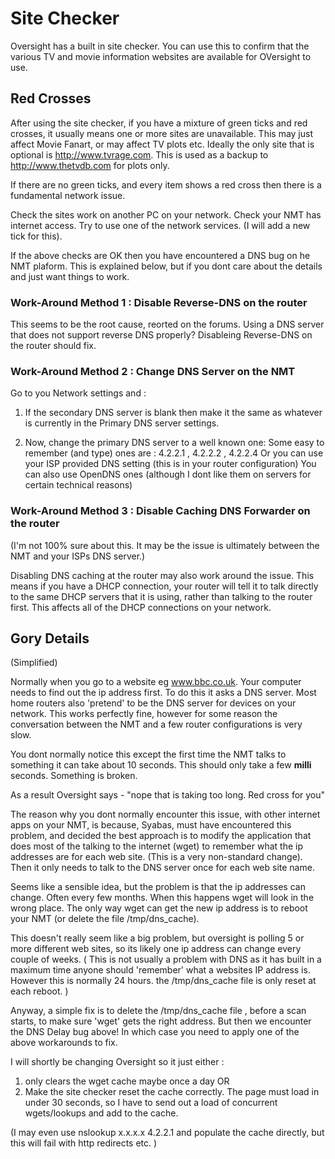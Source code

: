 

# Site Checker #

Oversight has a built in site checker. You can use this to confirm that the various TV and movie information websites are available for OVersight to use.

## Red Crosses ##

After using the site checker, if you have a mixture of green ticks and red crosses, it usually means one or more sites are unavailable. This may just affect Movie Fanart, or may affect TV plots etc. Ideally the only site that is optional is http://www.tvrage.com. This is used as a backup to http://www.thetvdb.com for plots only.

If there are no green ticks, and every item shows a red cross then there is a fundamental network issue.

Check the sites work on another PC on your network.
Check your NMT has internet access. Try to use one of the network services. (I will add a new tick for this).

If the above checks are OK then you have encountered a DNS bug on he NMT plaform. This is explained below, but if you dont care about the details and just want things to work.


### Work-Around Method 1 : Disable Reverse-DNS on the router ###

This seems to be the root cause, reorted on the forums. Using a DNS server that does not support reverse DNS properly? Disableing Reverse-DNS on the router should fix.

### Work-Around Method 2 : Change DNS Server on the NMT ###

Go to you Network settings and :
1) If the secondary DNS server is blank then make it the same as whatever is currently in the Primary DNS server settings.

2) Now, change the primary DNS server to a well known one:
Some easy to remember (and type) ones are : 4.2.2.1 , 4.2.2.2 , 4.2.2.4
Or you can use your ISP provided DNS setting (this is in your router configuration)
You can also use OpenDNS ones (although I dont like them on servers for certain technical reasons)

### Work-Around Method 3 : Disable Caching DNS Forwarder on the router ###

(I'm not 100% sure about this. It may be the issue is ultimately between the NMT and your ISPs DNS server.)

Disabling DNS caching at the router may also work around the issue.
This means if you have a DHCP connection, your router will tell it to talk directly to the same DHCP servers that it is using, rather than talking to the router first.
This affects all of the DHCP connections on your network.


## Gory Details ##

(Simplified)

Normally when you go to a website eg www.bbc.co.uk. Your computer needs to find out the ip address first. To do this it asks a DNS server. Most home routers also 'pretend' to be the DNS server for devices on your network. This works perfectly fine, however for some reason the conversation between the NMT and a few router configurations is very slow.

You dont normally notice this except the first time the NMT talks to something it can take about 10 seconds. This should only take a few **milli** seconds. Something is broken.

As a result Oversight says - "nope that is taking too long. Red cross for you"

The reason why you dont normally encounter this issue, with other internet apps on your NMT, is because, Syabas, must have encountered this problem, and decided the best approach is to modify the application that does most of the talking to the internet (wget) to remember what the ip addresses are for each web site. (This is a very non-standard change). Then it only needs to talk to the DNS server once for each web site name.

Seems like a sensible idea, but the problem is that the ip addresses can change. Often every few months.
When this happens wget will look in the wrong place.
The only way wget can get the new ip address is to reboot your NMT (or delete the file /tmp/dns\_cache).

This doesn't really seem like a big problem, but oversight is polling 5 or more different web sites, so its likely one ip address can change every couple of weeks. ( This is not usually a problem with DNS as it has built in a maximum time anyone should 'remember' what a websites IP address is. However this is normally 24 hours. the /tmp/dns\_cache file is only reset at each reboot. )

Anyway, a simple fix is to delete the /tmp/dns\_cache file , before a scan starts,  to make sure 'wget' gets the right address. But then we encounter the DNS Delay bug above!
In which case you need to apply one of the above workarounds to fix.

I will shortly be changing Oversight so it just either :
1. only clears the wget cache maybe once a day  OR
2. Make the site checker reset the cache correctly. The page must load in under 30 seconds, so I have to send out a load of concurrent wgets/lookups and add to the cache.

(I may even use nslookup x.x.x.x 4.2.2.1 and populate the cache directly, but this will fail with http redirects etc. )